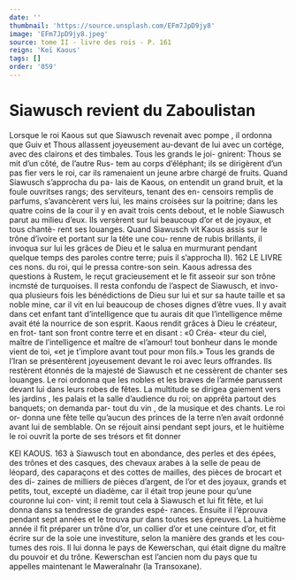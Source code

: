 ```yaml
---
date: ''
thumbnail: 'https://source.unsplash.com/EFm7JpD9jy8'
image: 'EFm7JpD9jy8.jpeg'
source: tome II - livre des rois - P. 161
reign: 'Keï Kaous'
tags: []
order: '059'
---
```


# Siawusch revient du Zaboulistan

Lorsque le roi Kaous sut que Siawusch revenait avec pompe , il ordonna que Guiv et Thous allassent joyeusement au-devant de lui avec un cortége, avec des clairons et des timbales. Tous les grands le joi- gnirent: Thous se mit d’un côté, de l’autre Rus-
tem au corps d’éléphant; ils se dirigèrent d’un pas
fier vers le roi, car ils ramenaient un jeune arbre chargé de fruits. Quand Siawusch s’approcha du pa-
lais de Kaous, on entendit un grand bruit, et la foule ouvritses rangs; des serviteurs, tenant des en- censoirs remplis de parfums, s’avancèrent vers lui,
les mains croisées sur la poitrine; dans les quatre coins de la cour il y en avait trois cents debout, et le
noble Siawusch parut au milieu d’eux. Ils versèrent
sur lui beaucoup d’or et de joyaux, et tous chantè-
rent ses louanges. Quand Siawusch vit Kaous assis sur le trône d’ivoire et portant sur la tête une cou-
renne de rubis brillants, il invoqua sur lui les grâces
de Dieu et le salua en murmurant pendant quelque temps des paroles contre terre; puis il s’approcha
Il).
162 LE LIVRE ces nons.
du roi, qui le pressa contre-son sein. Kaous adressa des questions à Rustem, le reçut gracieusement et
le fit asseoir sur son trône incmsté de turquoises.
Il resta confondu de l’aspect de Siawusch, et invo- qua plusieurs fois les bénédictions de Dieu sur lui et
sur sa haute taille et sa noble mine, car il vit en lui beaucoup de choses dignes d’être vues. Il y avait
dans cet enfant tant d’intelligence que tu aurais dit
que l’intelligence même avait été la nourrice de son
esprit.
Kaous rendit grâces à Dieu le créateur, en frot-
tant son front contre terre et en disant : «0 Créa- «teur du ciel, maître de l’intelligence et maître de
«l’amour! tout bonheur dans le monde vient de toi,
«et je t’implore avant tout pour mon fils.» Tous les
grands de l’Iran se présentèrent joyeusement devant
le roi avec leurs offrandes. Ils restèrent étonnés de
la majesté de Siawusch et ne cessèrent de chanter
ses louanges. Le roi ordonna que les nobles et les braves de l’armée parussent devant lui dans leurs
robes de fêtes. La multitude se dirigea gaiement vers les jardins , les palais et la salle d’audience du roi;
on apprêta partout des banquets; on demanda par- tout du vin , de la musique et des chants. Le roi or- donna une fête telle qu’aucun des princes de la
terre n’en avait ordonné avant lui de semblable. On
se réjouit ainsi pendant sept jours, et le huitième
le roi ouvrit la porte de ses trésors et fit donner

KEI KAOUS. 163 à Siawusch tout en abondance, des perles et des
épées, des trônes et des casques, des chevaux arabes
à la selle de peau de léopard, des caparaçons et des
cottes de mailles, des pièces de brocart et des di-
zaines de milliers de pièces d’argent, de l’or et des
joyaux, grands et petits, tout, excepté un diadème,
car il était trop jeune pour qu’une couronne lui con-
vint; il remit tout cela à Siawusch et lui fit fête,
et lui donna dans sa tendresse de grandes espé- rances. Ensuite il l’éprouva pendant sept années et
le trouva pur dans toutes ses épreuves. La huitième année il fit préparer un trône d’or, un collier d’or
et une ceinture d’or, et fit écrire sur de la soie une investiture, selon la manière des grands et les cou- tumes des rois. Il lui donna le pays de Kewerschan, qui était digne du maître du pouvoir et du trône.
Kewerschan est l’ancien nom du pays que tu appelles maintenant le Maweralnahr (la Transoxane).
